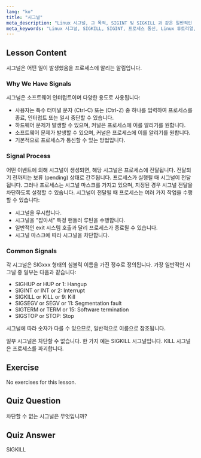```yaml
---
lang: "ko"
title: "시그널"
meta_description: "Linux 시그널, 그 목적, SIGINT 및 SIGKILL 과 같은 일반적인 유형, 그리고 프로세스가 이를 처리하는 방법에 대해 알아보세요. 더 나은 Linux 제어를 위해 시그널의 기본 사항을 이해하세요."
meta_keywords: "Linux 시그널, SIGKILL, SIGINT, 프로세스 통신, Linux 튜토리얼, Linux 초보자, Linux 가이드"
---
```


## Lesson Content

시그널은 어떤 일이 발생했음을 프로세스에 알리는 알림입니다.

### Why We Have Signals

시그널은 소프트웨어 인터럽트이며 다양한 용도로 사용됩니다:

- 사용자는 특수 터미널 문자 (Ctrl-C) 또는 (Ctrl-Z) 중 하나를 입력하여 프로세스를 종료, 인터럽트 또는 일시 중단할 수 있습니다.
- 하드웨어 문제가 발생할 수 있으며, 커널은 프로세스에 이를 알리기를 원합니다.
- 소프트웨어 문제가 발생할 수 있으며, 커널은 프로세스에 이를 알리기를 원합니다.
- 기본적으로 프로세스가 통신할 수 있는 방법입니다.

### Signal Process

어떤 이벤트에 의해 시그널이 생성되면, 해당 시그널은 프로세스에 전달됩니다. 전달되기 전까지는 보류 (pending) 상태로 간주됩니다. 프로세스가 실행될 때 시그널이 전달됩니다. 그러나 프로세스는 시그널 마스크를 가지고 있으며, 지정된 경우 시그널 전달을 차단하도록 설정할 수 있습니다. 시그널이 전달될 때 프로세스는 여러 가지 작업을 수행할 수 있습니다:

- 시그널을 무시합니다.
- 시그널을 "잡아서" 특정 핸들러 루틴을 수행합니다.
- 일반적인 exit 시스템 호출과 달리 프로세스가 종료될 수 있습니다.
- 시그널 마스크에 따라 시그널을 차단합니다.

### Common Signals

각 시그널은 SIGxxx 형태의 심볼릭 이름을 가진 정수로 정의됩니다. 가장 일반적인 시그널 중 일부는 다음과 같습니다:

- SIGHUP or HUP or 1: Hangup
- SIGINT or INT or 2: Interrupt
- SIGKILL or KILL or 9: Kill
- SIGSEGV or SEGV or 11: Segmentation fault
- SIGTERM or TERM or 15: Software termination
- SIGSTOP or STOP: Stop

시그널에 따라 숫자가 다를 수 있으므로, 일반적으로 이름으로 참조됩니다.

일부 시그널은 차단할 수 없습니다. 한 가지 예는 SIGKILL 시그널입니다. KILL 시그널은 프로세스를 파괴합니다.

## Exercise

No exercises for this lesson.

## Quiz Question

차단할 수 없는 시그널은 무엇입니까?

## Quiz Answer

SIGKILL
